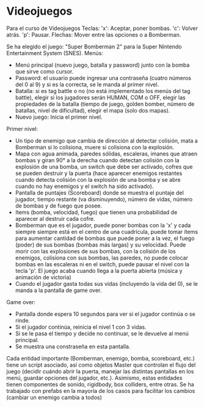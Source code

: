 # Videojuegos
Para el curso de Videojuegos
Teclas:
'x': Aceptar, poner bombas.
'c': Volver atrás.
'p': Pausar.
Flechas: Mover entre las opciones o a Bomberman.

Se ha elegido el juego: "Super Bomberman 2" para la Super Nintendo Entertainment System (SNES).
Menús:
- Menú principal (nuevo juego, batalla y password) junto con la bomba que sirve como cursor.
- Password: el usuario puede ingresar una contraseña (cuatro números del 0 al 9) y si es la correcta, se le manda al primer nivel.
- Batalla: si es tag battle o no (no está implementado los menús del tag battle), elegir si los jugadores serán HUMAN, COM o OFF,
  elegir las propiedades de la batalla (tiempo de juego, golden bomber, número de batallas, nivel de dificultad), elegir el mapa (solo dos
  mapas).
- Nuevo juego: Inicia el primer nivel.


Primer nivel:
- Un tipo de enemigo que cambia de dirección al detectar colisión, mata a Bomberman si lo colisiona, muere si colisiona con la
  explosión.
- Mapa con agua animada, paredes sólidas, escaleras, imanes que atraen bombas y giran 90° a la derecha cuando detectan colisión
  con la explosión de una bomba, un switch que debe ser activado, cofres que se pueden destruir y la puerta (hace aparecer enemigos restantes cuando detecta colisión
  con la explosión de una bomba y se abre cuando no hay enemigos y el switch ha sido activado).
- Pantalla de puntajes (Scoreboard) donde se muestra el puntaje del jugador, tiempo restante (va disminuyendo), número de vidas, número de bombas y de fuego que posee.
- Items (bomba, velocidad, fuego) que tienen una probabilidad de aparecer al destruir cada cofre.
- Bomberman que es el jugador, puede poner bombas con la 'x' y cada siempre siempre está en el centro de una cuadrícula, puede tomar ítems para aumentar
  cantidad de bombas que puede poner a la vez, el fuego (poder) de sus bombas (bombas más largas) y su velocidad. Puede morir con las explosiones
  de sus bombas, con la colisión de los enemigos, colisiona con sus bombas, las paredes, no puede colocar bombas en las escaleras ni en el
  switch, puede pausar el nivel con la tecla 'p'. El juego acaba cuando llega a la puerta abierta (música y animación de victoria)
- Cuando el jugador gasta todas sus vidas (incluyendo la vida del 0), se le manda a la pantalla de game over.

Game over:
- Pantalla donde espera 10 segundos para ver si el jugador continúa o se rinde.
- Si el jugador continúa, reinicia el nivel 1 con 3 vidas.
- Si se le pasa el tiempo y decide no continuar, se le devuelve al menú principal.
- Se muestra una constraseña en esta pantalla.

Cada entidad importante (Bomberman, enemigo, bomba, scoreboard, etc.) tiene un script asociado, así como objetos Master que controlan
el flujo del juego (decidir cuándo abrir la puerta, manejar las distintas pantallas en los menú, guardar opciones del jugador, etc.).
Asimismo, estas entidades tienen componentes de sonido, rigidbody, box colliders, entre otras. Se ha trabajado con prefabs en la mayoría
de los casos para facilitar los cambios (cambiar un enemigo cambia a todos)
